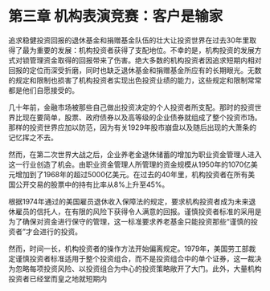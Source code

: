 # 第三章 机构表演竞赛：客户是输家

追求稳健投资回报的退休基金和捐赠基金队伍的壮大让投资世界在过去30年里取得了最为重要的发展：机构投资者获得了支配地位。不幸的是，机构投资的发展方式对锁管理资金取得的回报带来了伤害。绝大多数的机构投资者因追求短期内相对回报的定位而深受折磨，同时也缺乏退休基金和捐赠基金所应有的长期眼光。无数的规定和限制也损害了机构投资者实现出色投资业绩的能力，这些规定和限制常常都是他们自愿接受的。

几十年前，金融市场被那些自己做出投资决定的个人投资者所支配。那时的投资世界比现在要简单，股票、政府债券以及高等级的企业债券就组成了整个投资市场。那样的投资世界应加以防范，因为有关1929年股市崩盘以及随后出现的大萧条的记忆挥之不去。

然而，在第二次世界大战之后，企业养老金退休储蓄的增加为职业资金管理人进入这一行业创造了机会。由职业资金管理人所管理的资金规模从1950年的1070亿美元增加到了1968年的超过5000亿美元。在过去的40年里，机构投资者在所有美国公开交易的股票中的持有比率从8%上升至45%。

根据1974年通过的美国雇员退休收入保障法的规定，要求机构投资者成为未来退休雇员的信托人，在有限的风险下获得令人满意的回报。谨慎投资者标准的采用是为了确保对资金进行保守的管理，这一标准要求养老基金只能投资那些“谨慎的投资者”才会进行的投资。

然而，时间一长，机构投资者的操作方法开始偏离规定。1979年，美国劳工部裁定谨慎投资者标准适用于整个投资组合，而不是投资组合中的单个证券，这一裁决为忽略每项投资风险、以投资组合为中心的投资策略敞开了大门。此外，大量机构投资者已经堂而皇之地就短期内
